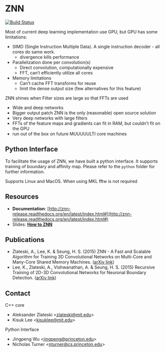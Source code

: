 ZNN
======

[![Build Status](https://travis-ci.org/seung-lab/znn-release.svg?branch=master)](https://travis-ci.org/seung-lab/znn-release)

Most of current deep learning implementation use GPU, but GPU has some limitations:
* SIMD (Single Instruction Multiple Data). A single instruction decoder - all cores do same work. 
   * divergence kills performance
* Parallelization done per convolution(s)
    * Direct convolution, computationally expensive
    * FFT, can’t efficiently utilize all cores
* Memory limitations
    * Can’t cache FFT transforms for reuse
    * limit the dense output size (few alternatives for this feature)

ZNN shines when Filter sizes are large so that FFTs are used 
* Wide and deep networks
* Bigger output patch
ZNN is the only (reasonable) open source solution
* Very deep networks with large filters
* FFTs of the feature maps and gradients can fit in RAM, but couldn’t fit on the GPU
* run out of the box on future MUUUUULTI core machines

Python Interface
----------------
To facilitate the usage of ZNN, we have built a python interface. It supports training of boundary and affinity map. Please refer to the `python` folder for further information.

Supports Linux and MacOS. When using MKL fftw is not required


Resources
---------
* **Documentation**: [http://znn-release.readthedocs.org/en/latest/index.html#](http://znn-release.readthedocs.org/en/latest/index.html#)
* Slides: [**How to ZNN**](https://docs.google.com/presentation/d/1B5g4lgnHN92fD5bkqDCAHraGZL3lz3Df6G-QiYrEWPg/edit?usp=sharing)

Publications
------------
* Zlateski, A., Lee, K. & Seung, H. S. (2015) ZNN - A Fast and Scalable Algorithm for Training 3D Convolutional Networks on Multi-Core and Many-Core Shared Memory Machines. ([arXiv link](http://arxiv.org/abs/1510.06706))
* Lee, K., Zlateski, A., Vishwanathan, A. & Seung, H. S. (2015) Recursive Training of 2D-3D Convolutional Networks for Neuronal Boundary Detection. ([arXiv link](http://arxiv.org/abs/1508.04843))

Contact
-------
C++ core
* Aleksander Zlateski \<zlateski@mit.edu\>
* Kisuk Lee \<kisuklee@mit.edu\>

Python Interface
* Jingpeng Wu \<jingpeng@princeton.edu\>
* Nicholas Turner \<nturner@cs.princeton.edu\>
